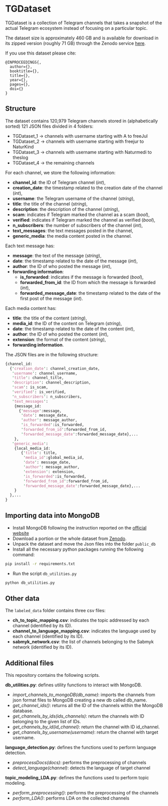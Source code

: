 # TGDataset

TGDataset is a collection of Telegram channels that takes a snapshot of the actual Telegram ecosystem instead of focusing on a particular topic. 

The dataset size is approximately 460 GB and is available for download in its zipped version (roughly 71 GB) through the Zenodo service [here](https://zenodo.org/record/7640712#.Y-9PjNLMKXI).

If you use this dataset please cite:
```
@INPROCEEDINGS{,
  author={},
  booktitle={}, 
  title={}, 
  year={},
  pages={},
  doi={}
}
```


## Structure

The dataset contains 120,979 Telegram channels stored in (alphabetically sorted) 121 JSON files divided in 4 folders:
- TGDataset_1 -> channels with username starting with A to freeJul
- TGDataset_2 -> channels with username starting with freejur to NaturKind
- TGDataset_3 -> channels with username starting with Naturmedi to theslog
- TGDataset_4 -> the remaining channels

For each channel, we store the following information:
- **channel_id**: the ID of Telegram channel (*int*),
- **creation_date**: the timestamp related to the creation date of the channel (*int*),
- **username**: the Telegram username of the channel (*string*),
- **title**: the title of the channel (*string*),
- **description**: the description of the channel (*string*),
- **scam**: indicates if Telegram marked the channel as a scam (*bool*),
- **verified**: indicates if Telegram marked the channel as verified (*bool*),
- **n_subscribers**: the number of subscribers of the channel (*int*),
- **text_messages**: the text messages posted in the channel,
- **generic_media**: the media content posted in the channel.
 
Each text message has: 
- **message**: the text of the message (*string*),
- **date**: the timestamp related to the date of the message (*int*),
- **author**: the ID of who posted the message (*int*),
- **forwarding information**:
  - **is_forwarded**: indicates if the message is forwarded (*bool*),
  - **forwarded_from_id**: the ID from which the message is forwarded (*int*),
  - **forwarded_message_date**: the timestamp related to the date of the first post of the message (*int*).

Each media content has:
- **title**: the title of the content (*string*),
- **media_id**: the ID of the content on Telegram (*string*),
- **date**: the timestamp related to the date of the content (*int*),
- **author**: the ID of who posted the content (*int*),
- **extension**: the format of the content (*string*),
- **forwarding information**.


The JSON files are in the following structure:
```perl
{channel_id:
  {'creation_date': channel_creation_date,
   'username': channel_username,
   'title': channel_title,
   'description': channel_description,
   'scam': is_scam,
   'verified': is_verified,
   'n_subscribers': n_subscribers,
   'text_messages':
    {message_id:
      {'message':message, 
       'date': message_date, 
       'author': message_author, 
       'is_forwarded':is_forwarded, 
       'forwarded_from_id':forwarded_from_id, 
       'forwarded_message_date':forwarded_message_date},...
    }, 
   'generic_media': 
    {local_media_id:
       {'title': title, 
        'media_id':global_media_id,
        'date': message_date,  
        'author': message_author, 
        'extension': extension,
        'is_forwarded':is_forwarded, 
        'forwarded_from_id':forwarded_from_id, 
        'forwarded_message_date':forwarded_message_date},...
    }
  },...                  
}
``` 

## Importing data into MongoDB

- Install MongoDB following the instruction reported on the [official website](https://www.mongodb.com/docs/manual/administration/install-community/)
- Download a portion or the whole dataset from [Zenodo](https://zenodo.org/record/7640712#.Y-9PjNLMKXI).
- Unpack the dataset and move the Json files into the folder `public_db`
- Install all the necessary python packages running the following command:
```bash
pip install -r requirements.txt
```
- Run the script `db_utilities.py`
```bash
python db_utilities.py
```

## Other data
The `labeled_data` folder contains three csv files:

- **ch_to_topic_mapping.csv**: indicates the topic addressed by each channel (identified by its ID).
- **channel_to_language_mapping.csv**: indicates the language used by each channel (identified by its ID).
- **sabmyk_network.csv**: the list of channels belonging to the Sabmyk network (identified by its ID).


## Additional files
This repository contains the following scripts.


**db_utilities.py**: defines utility functions to interact with MongoDB.

- *import_channels_to_mongoDB(db_name)*: imports the channels from json format files to MongoDB creating a new db called db_name.
- *get_channel_ids()*: returns all the ID of the channels within the MongoDB database.
- *get_channels_by_ids(ids_channels)*: return the channels with ID belonging to the given list of IDs.
- *get_channels_by_id(id_channel)*: return the channel with ID id_channel.
- *get_channels_by_username(username)*: return the channel with target username.

**language_detection.py**: defines the functions used to perform language detection.

- *preprocessDocs(docs)*: performs the preprocessing of channels
- *detect_language(channel)*: detects the language of target channel

**topic_modeling_LDA.py**: defines the functions used to perform topic modeling.

- *perform_preprocessing()*: performs the preprocessing of the channels
- *perform_LDA()*: performs LDA on the collected channels